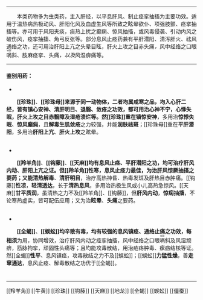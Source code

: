 ---
&emsp;&emsp;本类药物多为虫类药，主入肝经，以平息肝风、制止痉挛抽搐为主要功效。适用于温热病热极动风、肝阳化风及血虚生风等所致之眩晕欲仆、项强肢颤、痉挛抽搐等。亦可用于风阳夹痰，痰热上扰之癫痫、惊风抽搐，或风毒侵袭、引动内风之破伤风，痉挛抽搐、角弓反张等。部分息风止痉药兼有平肝潜阳、清泻肝火、祛风通络之功，还可用治肝阳上亢之头晕目眩，肝火上攻之目赤头痛<dfn>，</dfn>风中经络之口眼<ruby>㖞<rp>(</rp><rt>wāi</rt><rp>)</rp></ruby>斜、肢麻痉挛、头痛<dfn>，以及</dfn>风湿痹痛等。
___

#### 鉴别用药：
-
&emsp;&emsp;**[[珍珠]]**、**[[珍珠母]]**来源于同一动物~~体~~，二者均属咸寒之品，均入心肝二经，皆有镇心安神、清肝明目、退翳、敛疮之功效，都可用治心神不宁，心悸失眠，肝火上攻之目赤翳障及湿疮溃烂等。然[[珍珠]]重在**镇惊安神**，多用治**惊悸失眠**<dfn>、</dfn>**惊风癫痫**，且**解毒生肌敛疮**之力较强，并能**润肤祛斑**；[[珍珠母]]重在**平肝潜阳**，多用治**肝阳上亢**、**肝火上攻**之眩晕。<br></br>

-
&emsp;&emsp;**[[羚羊角]]**、**[[钩藤]]**、**[[天麻]]**均有息风止痉、平肝潜阳之功，均可治疗肝风内动、肝阳上亢之证。但[[羚羊角]]**性寒**，**息风止痉**力最佳，为治肝风惊厥抽搐之要药；又能**清热解毒**<dfn>、</dfn>**清肝明目**，治疗高热神昏<dfn>、</dfn>热毒发斑及肝热目赤肿痛。[[钩藤]]**性凉**，**轻清透达**，长于**清热息风**，多用治热极生风或小儿高热急惊风。[[天麻]]**甘平质润**，虽清热之力不及[[羚羊角]]、[[钩藤]]，但**肝风内动**，**惊痫抽搐**，不论寒热虚实，皆可配伍应用；又为治**眩晕**、**头痛**之要药。<br></br>

-
&emsp;&emsp;**[[全蝎]]**、**[[蜈蚣]]**均辛散有毒，均有较强的息风镇痉、通络止痛之功效，每**相须**为用，协同增效，治疗肝风内动之痉挛抽搐，风中经络之口眼<ruby>㖞<rp>(</rp><rt>wāi</rt><rp>)</rp></ruby>斜及风湿顽痹，筋脉拘挛，顽固性头痛等；且均能攻毒散结，用治疮疡肿毒、瘰疬结核等证。然[[全蝎]]**性平**<dfn>、</dfn>息风镇痉，攻毒散结之力不及[[蜈蚣]]；[[蜈蚣]]**力猛性燥**，善**走窜通达**，息风止痉、解毒散结之功优于[[全蝎]]。


#
***
[[羚羊角]]
[[牛黄]]
[[珍珠]]
[[钩藤]]
[[天麻]]
[[地龙]]
[[全蝎]]
[[蜈蚣]]
[[僵蚕]]
